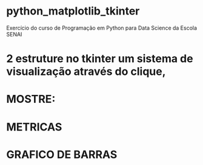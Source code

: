# python_matplotlib_tkinter
Exercício do curso de Programação em Python para Data Science da Escola SENAI

# 2 estruture no tkinter um sistema de visualização através do clique, 
# MOSTRE:
#    METRICAS
#    GRAFICO DE BARRAS
